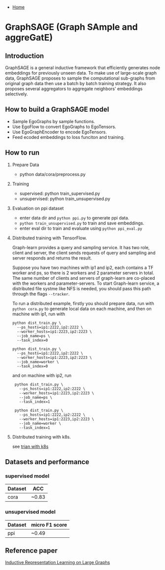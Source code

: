 * [Home](README.md)

# GraphSAGE (Graph SAmple and aggreGatE)
## Introduction
GraphSAGE is a general inductive framework that efficiently generates node embeddings for previously unseen data. To make use of large-scale graph data, GraphSAGE proposes to sample the computational sub-graphs from original graph data then use a batch by batch training strategy. It also proposes several aggregators to aggregate neighbors' embeddings selectively.

## How to build a GraphSAGE model
- Sample EgoGraphs by sample functions.
- Use EgoFlow to convert EgoGraphs to EgoTensors.
- Use EgoGraphEncoder to encode EgoTensors.
- Feed ecoded embeddings to loss funciton and training.

## How to run
1. Prepare Data

    - python data/cora/preprocess.py

2. Training

    - supervised: python train_supervised.py
    - unsupervised: python train_unsupervised.py

3. Evaluation on ppi dataset
    - enter data dir and `python ppi.py` to generate ppi data.
    - `python train_unsupervised.py` to train and save embeddings.
    - enter eval dir to train and evaluate using
    `python ppi_eval.py`

4. Distributed training with TensorFlow.

    Graph-learn provides a query and sampling service. It has two role,
    client and server, the client sends requests of query and sampling
    and server responds and returns the result.

    Suppose you have two machines with ip1 and ip2, each contains
    a TF worker and ps, so there is 2 workers and 2 parameter servers in total.
    The same number of clients and servers of graph-learn
    are co-placed with the workers and parameter-servers. To start
    Graph-learn service, a distributed file systme like NFS is needed, you
    should pass this path through the flags `--tracker`.

    To run a distributed example, firstly you should prepare data,
    run with `python cora.py` to generate local data on each machine,
    and then on machine with ip1, run with
    ```shell script
    python dist_train.py \
      --ps_hosts=ip1:2222,ip2:2222 \
      --worker_hosts=ip1:2223,ip2:2223 \
      --job_name=ps \
      --task_index=0

    python dist_train.py \
      --ps_hosts=ip1:2222,ip2:2222 \
      --worker_hosts=ip1:2223,ip2:2223 \
      --job_name=worker \
      --task_index=0
    ````

    and on machine with ip2, run

   ```shell script
    python dist_train.py \
      --ps_hosts=ip1:2222,ip2:2222 \
      --worker_hosts=ip1:2223,ip2:2223 \
      --job_name=ps \
      --task_index=1

    python dist_train.py \
      --ps_hosts=ip1:2222,ip2:2222 \
      --worker_hosts=ip1:2223,ip2:2223 \
      --job_name=worker \
      --task_index=1

    ```

5. Distributed training with k8s.

    see [trian with k8s](../../../docs/k8s.md)

## Datasets and performance
### supervised model
| Dataset | ACC   |
| ------- | ----- |
| cora    | ~0.83 |
### unsupervised model
| Dataset | micro F1 score |
| ------- | -------------- |
| ppi     | ~0.49          |

## Reference paper
[Inductive Representation Learning on Large Graphs](https://cs.stanford.edu/people/jure/pubs/graphsage-nips17.pdf)
